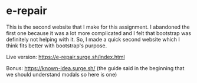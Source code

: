 # e-repair
This is the second website that I make for this assignment. 
I abandoned the first one because it was a lot more complicated and I felt that bootstrap was definitely not helping with it. 
So, I made a quick second website which I think fits better with bootstrap's purpose. 

Live version: https://e-repair.surge.sh/index.html

Bonus: https://known-idea.surge.sh/ (the guide said in the beginning that we should understand modals so here is one) 
